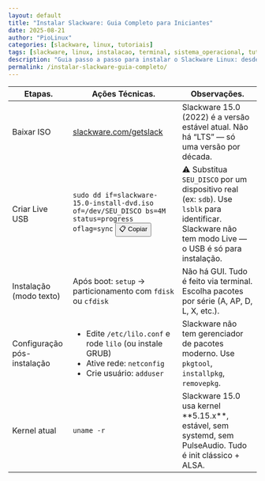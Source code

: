 ```yaml
---
layout: default
title: "Instalar Slackware: Guia Completo para Iniciantes"
date: 2025-08-21
author: "PioLinux"
categories: [slackware, linux, tutoriais]
tags: [slackware, linux, instalacao, terminal, sistema_operacional, tutorial]
description: "Guia passo a passo para instalar o Slackware Linux: desde o boot até a configuração inicial. Ideal para quem quer dominar o terminal e entender o Linux."
permalink: /instalar-slackware-guia-completo/
---
```


 
 <section class="post-content">
  <table class="evergreen-table">
    <thead>
      <tr>
        <th>Etapas.</th>
        <th>Ações Técnicas.</th>
        <th>Observações.</th>
      </tr>
    </thead>
    <tbody>
      <tr>
        <td data-label="Etapa">Baixar ISO</td>
        <td data-label="Ação Técnica">
          <a href="https://www.slackware.com/getslack/" target="_blank" rel="noopener noreferrer">slackware.com/getslack</a>
        </td>
        <td data-label="Observação">Slackware 15.0 (2022) é a versão estável atual. Não há “LTS” — só uma versão por década.</td>
      </tr>
      <tr>
        <td data-label="Etapa">Criar Live USB</td>
        <td data-label="Ação Técnica">
          <code>sudo dd if=slackware-15.0-install-dvd.iso of=/dev/SEU_DISCO bs=4M status=progress oflag=sync</code>
          <button class="copy-btn" data-command="sudo dd if=slackware-15.0-install-dvd.iso of=/dev/SEU_DISCO bs=4M status=progress oflag=sync">📋 Copiar</button>
        </td>
        <td data-label="Observação">⚠️ Substitua <code>SEU_DISCO</code> por um dispositivo real (ex: <code>sdb</code>). Use <code>lsblk</code> para identificar. Slackware não tem modo Live — o USB é só para instalação.</td>
      </tr>
      <tr>
        <td data-label="Etapa">Instalação (modo texto)</td>
        <td data-label="Ação Técnica">
          Após boot: <code>setup</code> → particionamento com <code>fdisk</code> ou <code>cfdisk</code>
        </td>
        <td data-label="Observação">Não há GUI. Tudo é feito via terminal. Escolha pacotes por série (A, AP, D, L, X, etc.).</td>
      </tr>
      <tr>
        <td data-label="Etapa">Configuração pós-instalação</td>
        <td data-label="Ação Técnica">
          <ul>
            <li>Edite <code>/etc/lilo.conf</code> e rode <code>lilo</code> (ou instale GRUB)</li>
            <li>Ative rede: <code>netconfig</code></li>
            <li>Crie usuário: <code>adduser</code></li>
          </ul>
        </td>
        <td data-label="Observação">Slackware não tem gerenciador de pacotes moderno. Use <code>pkgtool</code>, <code>installpkg</code>, <code>removepkg</code>.</td>
      </tr>
      <tr>
        <td data-label="Etapa">Kernel atual</td>
        <td data-label="Ação Técnica">
          <code>uname -r</code>
        </td>
        <td data-label="Observação">Slackware 15.0 usa kernel **5.15.x**, estável, sem systemd, sem PulseAudio. Tudo é init clássico + ALSA.</td>
      </tr>
    </tbody>
  </table>
</section>





